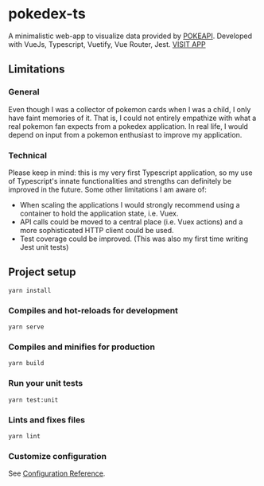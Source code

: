 # pokedex-ts
A minimalistic web-app to visualize data provided by [POKEAPI](http://pokeapi.co).
Developed with VueJs, Typescript, Vuetify, Vue Router, Jest. 
[VISIT APP](https://oberpete.github.io/pokedex-ts/)
## Limitations
### General
Even though I was a collector of pokemon cards when I was a child, I only have faint memories of it. That is, I could not entirely empathize with what a real pokemon fan expects from a pokedex application. In real life, I would depend on input from a pokemon enthusiast to improve my application.

### Technical
Please keep in mind: this is my very first Typescript application, so my use of Typescript's innate functionalities and strengths can definitely be improved in the future. Some other limitations I am aware of: 
- When scaling the applications I would strongly recommend using a container to hold the application state, i.e. Vuex.
- API calls could be moved to a central place (i.e. Vuex actions) and a more sophisticated HTTP client could be used.
- Test coverage could be improved. (This was also my first time writing Jest unit tests)

## Project setup
```
yarn install
```

### Compiles and hot-reloads for development
```
yarn serve
```

### Compiles and minifies for production
```
yarn build
```

### Run your unit tests
```
yarn test:unit
```

### Lints and fixes files
```
yarn lint
```

### Customize configuration
See [Configuration Reference](https://cli.vuejs.org/config/).
